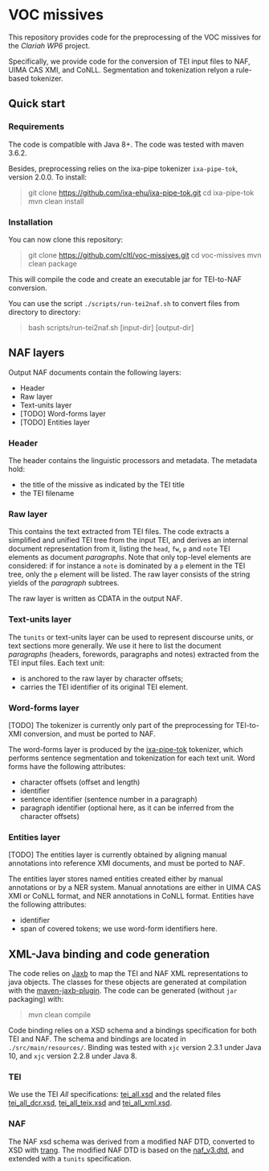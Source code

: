 # VOC missives

This repository provides code for the preprocessing of the VOC missives for the *Clariah WP6* project. 

Specifically, we provide code for the conversion of TEI input files to NAF, UIMA CAS XMI, and CoNLL. Segmentation and tokenization relyon a rule-based tokenizer.

## Quick start
### Requirements
The code is compatible with Java 8+. The code was tested with maven 3.6.2.

Besides, preprocessing relies on the ixa-pipe tokenizer `ixa-pipe-tok`, version 2.0.0. To install:

>   git clone https://github.com/ixa-ehu/ixa-pipe-tok.git
>   cd ixa-pipe-tok
>   mvn clean install

### Installation
You can now clone this repository:

>   git clone https://github.com/cltl/voc-missives.git
>   cd voc-missives
>   mvn clean package

This will compile the code and create an executable jar for TEI-to-NAF conversion. 

You can use the script `./scripts/run-tei2naf.sh` to convert files from directory to directory:

>   bash scripts/run-tei2naf.sh [input-dir] [output-dir]
  
## NAF layers
Output NAF documents contain the following layers:

* Header  
* Raw layer
* Text-units layer
* [TODO] Word-forms layer
* [TODO] Entities layer
 
### Header 
The header contains the linguistic processors and metadata. The metadata hold:

  * the title of the missive as indicated by the TEI title
  * the TEI filename

### Raw layer
This contains the text extracted from TEI files. The code extracts a simplified and unified TEI tree from the input TEI, and derives an internal document representation from it, listing the `head`, `fw`, `p` and `note` TEI elements as document *paragraphs*. Note that only top-level elements are considered: if for instance a `note` is dominated by a `p` element in the TEI tree, only the `p` element will be listed.
The raw layer consists of the string yields of the *paragraph* subtrees.

The raw layer is written as CDATA in the output NAF.

### Text-units layer
The `tunits` or text-units layer can be used to represent discourse units, or text sections more generally. 
We use it here to list the document *paragraphs* (headers, forewords, paragraphs and notes) extracted from the TEI input files. Each text unit:

* is anchored to the raw layer by character offsets;
* carries the TEI identifier of its original TEI element.

### Word-forms layer
[TODO] The tokenizer is currently only part of the preprocessing for TEI-to-XMI conversion, and must be ported to NAF.

The word-forms layer is produced by the [ixa-pipe-tok](https://github.com/ixa-ehu/ixa-pipe-tok) tokenizer, which performs sentence segmentation and tokenization for each text unit. Word forms have the following attributes:

* character offsets (offset and length)
* identifier
* sentence identifier (sentence number in a paragraph)
* paragraph identifier (optional here, as it can be inferred from the character offsets)

### Entities layer
[TODO] The entities layer is currently obtained by aligning manual annotations into reference XMI documents, and must be ported to NAF.

The entities layer stores named entities created either by manual annotations or by a NER system. Manual annotations are either in UIMA CAS XMI or CoNLL format, and NER annotations in CoNLL format. Entities have the following attributes:

* identifier
* span of covered tokens; we use word-form identifiers here.

## XML-Java binding and code generation

The code relies on [Jaxb](https://javaee.github.io/jaxb-v2/) to map the TEI and NAF XML representations to java objects. The classes for these objects are generated at compilation with the [maven-jaxb-plugin](https://github.com/highsource/maven-jaxb2-plugin). The code can be generated (without `jar` packaging) with:

>   mvn clean compile

Code binding relies on a XSD schema and a bindings specification for both TEI and NAF. The schema and bindings are located in `./src/main/resources/`. 
Binding was tested with `xjc` version 2.3.1 under Java 10, and `xjc` version 2.2.8 under Java 8.

### TEI
We use the TEI *All* specifications: [tei_all.xsd](https://tei-c.org/release/xml/tei/custom/schema/xsd/tei_all.xsd) and the related files [tei_all_dcr.xsd](https://tei-c.org/release/xml/tei/custom/schema/xsd/tei_all_dcr.xsd), [tei_all_teix.xsd](https://tei-c.org/release/xml/tei/custom/schema/xsd/tei_all_teix.xsd) and [tei_all_xml.xsd](https://tei-c.org/release/xml/tei/custom/schema/xsd/tei_all_xml.xsd).

### NAF
The NAF xsd schema was derived from a modified NAF DTD, converted to XSD with [trang](https://relaxng.org/jclark/trang.html). The modified NAF DTD is based on the [naf_v3.dtd](https://github.com/cltl/NAF-4-Development/blob/master/res/naf_development/naf_v3.dtd), and extended with a `tunits` specification.

